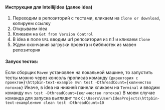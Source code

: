 #### Инструкция для IntellijIdea (далее idea)
1. Переходим в репозиторий с тестами, кликаем на `Clone or download`, копируем ссылку
2. Открываем idea
3. Кликаем на `Get from Version Control`
4. В idea в поле `URL` вводим url репозитория из п.1 и кликаем `Clone`
5. Ждем окончания загрузки проекта и библиотек из мавен репозитория

#### Запуск тестов:
Если сборщик `Maven` установлен на локальной машине, то запустить тесты можно через консоль прописав команду 
```{директория с проектом}\httpbin-text-example mvn test -DthreadCount={количество потоков}```
Иначе, в idea на нижней панели кликаем на `Terminal` и вводим команду `mvn test -DthreadCount={количество потоков}`
В моем случае команда для запуска выглядит так `C:\Users\User\IdeaProjects\httpbin-text-example>mvn clean test -DthreadCount=10`
